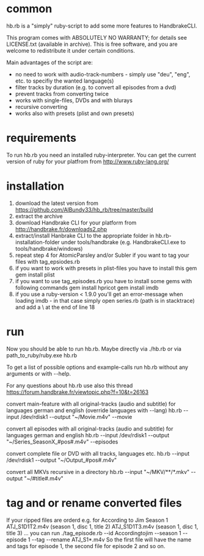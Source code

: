 common
======
hb.rb is a "simply" ruby-script to add some more features to HandbrakeCLI.

This program comes with ABSOLUTELY NO WARRANTY; for details see LICENSE.txt (available in archive).
This is free software, and you are welcome to redistribute it under certain conditions.

Main advantages of the script are:
- no need to work with audio-track-numbers - simply use "deu", "eng", etc. to specifiy the wanted language(s)
- filter tracks by duration (e.g. to convert all episodes from a dvd)
- prevent tracks from converting twice
- works with single-files, DVDs and with blurays
- recursive converting
- works also with presets (plist and own presets)


requirements
============
To run hb.rb you need an installed ruby-interpreter.
You can get the current version of ruby for your platfrom from http://www.ruby-lang.org/

installation
============
1. download the latest version from https://github.com/AlBundy33/hb_rb/tree/master/build
2. extract the archive
3. download Handbrake CLI for your platform from http://handbrake.fr/downloads2.php  
4. extract/install Hanbrake CLI to the appropriate folder in hb.rb-installation-folder under tools/handbrake (e.g. HandbrakeCLI.exe to tools/handbrake/windows)
5. repeat step 4 for AtomicParsley and/or Subler if you want to tag your files with tag_epsiodes.rb
6. if you want to work with presets in plist-files you have to install this gem
   gem install plist
7. if you want to use tag_episodes.rb you have to install some gems with following commands
   gem install hpricot
   gem install imdb
8. if you use a ruby-version < 1.9.0 you'll get an error-message when loading imdb - in that case simply open series.rb (path is in stacktrace) and add a \ at the end of line 18
   
run
===
Now you should be able to run hb.rb.
Maybe directly via ./hb.rb or via path_to_ruby/ruby.exe hb.rb

To get a list of possible options and example-calls run hb.rb without any arguments or with --help.

For any questions about hb.rb use also this thread https://forum.handbrake.fr/viewtopic.php?f=10&t=26163

convert main-feature with all original-tracks (audio and subtitle) for languages german and english (override languages with --lang)
hb.rb --input /dev/rdisk1 --output "~/Movie.m4v" --movie

convert all episodes with all original-tracks (audio and subtitle) for languages german and english
hb.rb --input /dev/rdisk1 --output "~/Series_SeasonX_#pos#.m4v" --episodes

convert complete file or DVD with all tracks, languages etc.
hb.rb --input /dev/rdisk1 --output "~/Output_#pos#.m4v"

convert all MKVs recursive in a directory
hb.rb --input "~/MKV/**/*.mkv" --output "~/#title#.m4v"

tag and or rename converted files
=================================
If your ripped files are orderd e.g. for According to Jim Season 1
ATJ_S1D1T2.m4v (season 1, disc 1, title 2)
ATJ_S1D1T3.m4v (season 1, disc 1, title 3)
...
you can run
./tag_episode.rb --id Accordingtojim --season 1 --episode 1 --tag --rename ATJ_S1*.m4v
So the first file will have the name and tags for episode 1, the second file for episode 2 and so on. 

